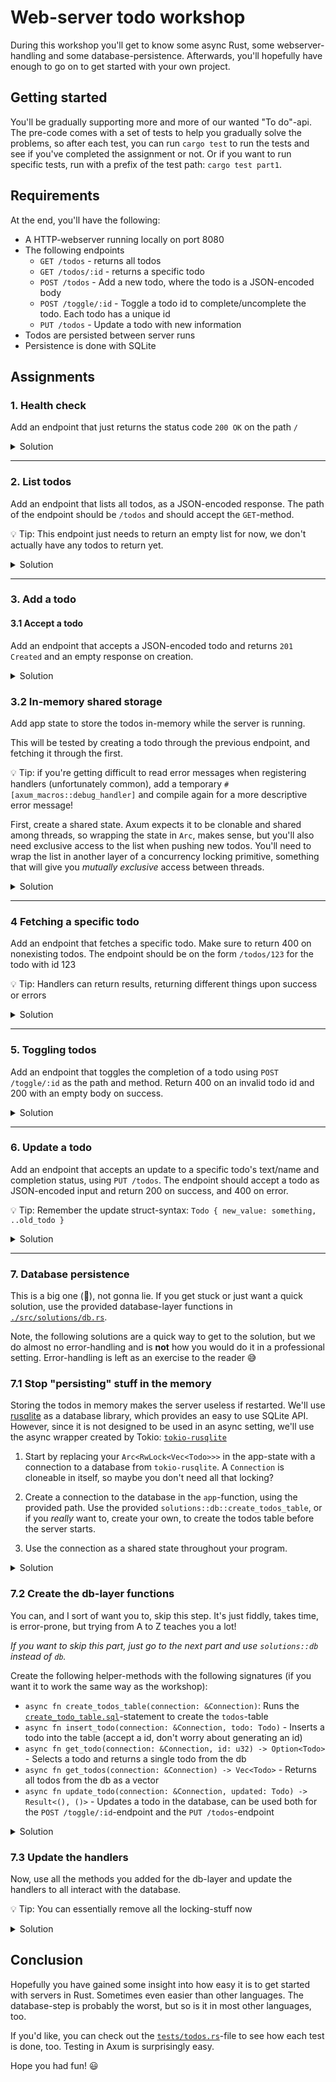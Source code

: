 # Web-server todo workshop

During this workshop you'll get to know some async Rust, some webserver-handling and some database-persistence.
Afterwards, you'll hopefully have enough to go on to get started with your own project.

## Getting started

You'll be gradually supporting more and more of our wanted "To do"-api. The pre-code comes with a set of tests to help you gradually solve the problems,
so after each test, you can run `cargo test` to run the tests and see if you've completed the assignment or not.
Or if you want to run specific tests, run with a prefix of the test path: `cargo test part1`.

## Requirements

At the end, you'll have the following:

- A HTTP-webserver running locally on port 8080
- The following endpoints
  - `GET /todos` - returns all todos
  - `GET /todos/:id` - returns a specific todo
  - `POST /todos` - Add a new todo, where the todo is a JSON-encoded body
  - `POST /toggle/:id` - Toggle a todo id to complete/uncomplete the todo. Each todo has a unique id
  - `PUT /todos` - Update a todo with new information
- Todos are persisted between server runs
- Persistence is done with SQLite

## Assignments

### 1. Health check

Add an endpoint that just returns the status code `200 OK` on the path `/`

<details>
<summary>Solution</summary>

Start by opening the `./src/lib.rs`-file, and add an empty handler:

```rust
async fn empty() {}
```

It needs to be async as Axum expects async handlers.
Then you need to add the handler to the router in the `app`-function:

```rust
pub fn app(_db_path: String) -> Router {
    Router::new()
        .route("/", get(empty))
}
```

Ignore the `_db_path`-argument, it will be used later.
Run your tests, that's it! Empty handlers implicitly return a successful status code.

</details>

---

### 2. List todos

Add an endpoint that lists all todos, as a JSON-encoded response. The path of the endpoint should be `/todos` and should accept the `GET`-method.

💡 Tip: This endpoint just needs to return an empty list for now, we don't actually have any todos to return yet.

<details>
<summary>Solution</summary>

Add a function called `todos` (or whatever you like, the name doesn't matter). Make the return-type `Json<Vec<Todo>>`. This tells Axum to serialize the return value to JSON, add some info about the content encoding as an header, a return type, etc. Just return an empty vector for now, which will be inferred as a correct type, wrap it in a `Json`-constructor:

```rust
async fn todos() -> Json<Vec<Todo>> {
    Json(Vec::new())
}
```

Register the handler in the router:

```rust
Router::new()
    .route("/", get(empty))
    .route("/todos", get(todos))
```

</details>

---

### 3. Add a todo

#### 3.1 Accept a todo

Add an endpoint that accepts a JSON-encoded todo and returns `201 Created` and an empty response on creation.

<details>
<summary>Solution</summary>

Accepting JSON is quite simple, really. Just create a handler with a signature where the last argument is a type `T` wrapped in `Json<T>` to deserialize the input as JSON. The deserialized value is wrapped in the constructor `Json`, so you can deconstruct and extract your value directly:

```rust
async fn create_todo(Json(todo): Json<Todo>) { }
```

This will not pass the test, however, because a non-failing response returns `200 OK`, not `201 Created`.
Add a return value of `impl IntoResponse`, which means something that can be turned into a response. In our case, we just want to return a status code without a body, so we'll return 201:

```rust
async fn create_todo(Json(todo): Json<Todo>) -> impl IntoResponse {
    StatusCode::CREATED
}
```

And then add it to the router:

```rust
Router::new()
    // other routes
    .route("/todos", post(create_todo))
```

</details>

### 3.2 In-memory shared storage

Add app state to store the todos in-memory while the server is running.

This will be tested by creating a todo through the previous endpoint, and fetching it through the first.

💡 Tip: if you're getting difficult to read error messages when registering handlers (unfortunately common), add a temporary `#[axum_macros::debug_handler]` and compile again for a more descriptive error message!

First, create a shared state. Axum expects it to be clonable and shared among threads, so wrapping the state in `Arc`, makes sense, but you'll also need exclusive access to the list when pushing new todos. You'll need to wrap the list in another layer of a concurrency locking primitive, something that will give you _mutually exclusive_ access between threads.

<details>
<summary>Solution</summary>

**Shared state**

Create a struct `AppState` to store your state, make it cloneable using a derive-macro. Add your vector of todos inside.

```rust
#[derive(Clone)]
struct AppState(Vec<Todo>);
```

This alone will make your data cloned between threads, but won't work because it will mutate state on a single thread and would give data races. Mutually exclusive access can be done through a `Mutex` or some other lock. `std` provides an implementation, but so does tokio, which supports async and doesn't block the thread.

Using a `Mutex` would be a fine solution, however we know that our program will be highly concurrent with many readers and few writers, so a read-write lock would be preferrable, instead of locking other readers out while reading todos:

```rust
#[derive(Clone)]
struct AppState(Arc<RwLock<Vec<Todo>>>);
```

**Register the state**

To register a shared state, simply add `with_state` to your router. Remember that the state applies to all routes registered above it, so if you register a route that needs the state beneath the `.with_state`-call, you'll get a confusing error.
Initialize an empty state and register it as such:

```rust
let app_state = AppState(Arc::new(RwLock::new(Vec::new())));
Router::new()
    // other routes
    .with_state(app_state)
```

**Adding shared mutable state to handlers**

Now we need to modify our handlers to actually add the todos and extract them on the getter.
In Axum, type-safety is important, however the error messages are not always easily understood. If you arrange extractors of input data (form data/json) and shared state extractors the wrong way, you get a confusing error message. However, adding `#[axum_macros::debug_handler]` to your handlers will make them significantly easier to debug.

Modify the post handler to be as such:

```rust
async fn create_todo(
    State(AppState(todos)): State<AppState>,
    Json(todo): Json<Todo>,
) -> impl IntoResponse {
    let mut todos = todos.write().await;
    todos.push(todo);
    StatusCode::CREATED
}
```

And your getter to be as such:

```rust
async fn todos(State(AppState(todos)): State<AppState>) -> Json<Vec<Todo>> {
    Json(todos.read().await.to_vec())
}
```

And that's it!

</details>

---

### 4 Fetching a specific todo

Add an endpoint that fetches a specific todo. Make sure to return 400 on nonexisting todos. The endpoint should be on the form `/todos/123` for the todo with id 123

💡 Tip: Handlers can return results, returning different things upon success or errors

<details>
<summary>Solution</summary>

Add a handler which extracts a reference to the shared state, and also a path to extract the id:

```rust
async fn get_todo(
    State(AppState(todos)): State<AppState>,
    Path(id): Path<u32>,
)
```

On success, we want to return the JSON-encoded todo, but on failure we want to return 400 Bad request (it may not be exactly the best return code, but let's forget about that for a while). Change the signature to add a return type:

```rust
async fn get_todo(
    State(AppState(todos)): State<AppState>,
    Path(id): Path<u32>,
) -> Result<Json<Todo>, StatusCode>
```

In the body, we want to get a reader lock to the todos and find the specific todo. If we don't find a todo, map it to a result with the error as a status-code and the ok value as a JSON-encoded todo. It can actually be done as a one-liner like this:

```rust
todos
    // Get reader-lock future
    .read()
    // Await it, while not blocking the thread
    .await
    // Create an iterator over the todos, returns references
    .iter()
    // Find the specific id
    .find(|todo| todo.id == id)
    // Convert from an Option<&T> to Option<T> by cloning it
    .cloned()
    // Map the option to a result where the error value is a status code
    .ok_or(StatusCode::BAD_REQUEST)
    // Wrap the Ok-value in the Json-constructor
    .map(Json)
```

Add the handler as a route, using `:id` to signify a path variable:

```rust
Router::new()
    // other routes
    .route("/todos/:id", get(get_todo))
    .with_state(app_state)
```

</details>

---

### 5. Toggling todos

Add an endpoint that toggles the completion of a todo using `POST /toggle/:id` as the path and method. Return 400 on an invalid todo id and 200 with an empty body on success.

<details>
<summary>Solution</summary>

Add an endpoint with the same arguments signature types as the previous, returning a `StatusCode`:

```rust
async fn toggle(State(AppState(todos)): State<AppState>, Path(id): Path<u32>) -> StatusCode
```

The body is similar to the previous, and can be mostly pipelined:

```rust
let toggled = todos
    // Get a writer-lock
    .write()
    .await
    // Iterate over the list mutably
    .iter_mut()
    // Find the specific todo
    .find(|todo| todo.id == id)
    // Toggle its completion state if found
    .map(|todo| todo.completed = !todo.completed);

// Return the appropriate status code
if toggled.is_some() {
    StatusCode::OK
} else {
    StatusCode::BAD_REQUEST
}
```

And register the handler:

```rust
Router::new()
    // other routes
    .route("/toggle/:id", post(toggle))
```

</details>

---

### 6. Update a todo

Add an endpoint that accepts an update to a specific todo's text/name and completion status, using `PUT /todos`. The endpoint should accept a todo as JSON-encoded input and return 200 on success, and 400 on error.

💡 Tip: Remember the update struct-syntax: `Todo { new_value: something, ..old_todo }`

<details>
<summary>Solution</summary>

Add a handler with the following signature:

```rust
async fn update_todo(
    State(AppState(todos)): State<AppState>,
    Json(updated_todo): Json<Todo>,
) -> StatusCode
```

Now we just need to find the todo, update it, and return the correct status code:

```rust
let updated = todos
    .write()
    .await
    .iter_mut()
    // Find the todo
    .find(|todo| todo.id == updated_todo.id)
    // It's safe replacing the entire todo as the id is the same, but you could also use the update syntax `*todo = Todo { id: todo.id, ..updated_todo}`
    .map(|todo| *todo = updated_todo);

if updated.is_some() {
    StatusCode::OK
} else {
    StatusCode::BAD_REQUEST
}
```

Add it as a route:

```rust
Router::new()
    // other routes
    .route("/todos", put(update_todo))
```

And that's it!
Also, note that you can merge routes that share the same path in a more terse way:

```rust
Router::new()
    .route("/todos", get(todos).post(create_todo).put(update_todo))
```

Is the same as

```rust
Router::new()
    .route("/todos", get(todos))
    .route("/todos", post(create_todo))
    .route("/todos", put(update_todo))
```

</details>

---

### 7. Database persistence

This is a big one (🍕), not gonna lie.
If you get stuck or just want a quick solution, use the provided database-layer functions in [`./src/solutions/db.rs`](./src/solutions/db.rs).

Note, the following solutions are a quick way to get to the solution, but we do almost no error-handling and is **not** how you would do it in a professional setting. Error-handling is left as an exercise to the reader 😅

### 7.1 Stop "persisting" stuff in the memory

Storing the todos in memory makes the server useless if restarted.
We'll use [rusqlite](https://docs.rs/rusqlite/) as a database library, which provides an easy to use SQLite API. However, since it is not designed to be used in an async setting, we'll use the async wrapper created by Tokio: [`tokio-rusqlite`](https://docs.rs/tokio-rusqlite/)

1. Start by replacing your `Arc<RwLock<Vec<Todo>>>` in the app-state with a connection to a database from `tokio-rusqlite`. A `Connection` is cloneable in itself, so maybe you don't need all that locking?

2. Create a connection to the database in the `app`-function, using the provided path. Use the provided `solutions::db::create_todos_table`, or if you _really_ want to, create your own, to create the todos table before the server starts.

3. Use the connection as a shared state throughout your program.

<details>
<summary>Solution</summary>

**1. Replacing the shared state**

This one is simple, just apply this diff:

```diff
-struct AppState(Arc<RwLock<Vec<Todo>>>);
+struct AppState(Connection);
```

It will work because the connection itself is `Clone`, which is what Axum does when sharing state between handlers. We could have used `Arc` here, but cloning the connection is cheap.

**2. Create the database and table**

Creating a database is simple, as using `Connection::open(path)` creates a database if it doesn't exist, by default:

```rust
pub async fn app(db_path: String) -> Router {
    let connection = Connection::open(db_path).await.unwrap();

    // Ensure table exists
    db::create_todos_table(&connection).await;
    // ...
}
```

**3. Use the connection as a shared state**

This is the easiest:

```diff
-    let app_state = AppState(Arc::new(RwLock::new(Vec::new())));
+    let app_state = AppState(connection);
```

Even the function signatures at the handler-site doesn't need to be changed, but this name-change is nice for readability:

```diff
-async fn toggle(State(AppState(todos)): State<AppState>, Path(id): Path<u32>) -> StatusCode {
+async fn toggle(State(AppState(connection)): State<AppState>, Path(id): Path<u32>) -> StatusCode {
```

Of course, we'll need to change the usages, but onwards. Unfortunately, there aren't any tests for the steps within this part of the workshop.

</details>

### 7.2 Create the db-layer functions

You can, and I sort of want you to, skip this step. It's just fiddly, takes time, is error-prone, but trying from A to Z teaches you a lot!

_If you want to skip this part, just go to the next part and use `solutions::db` instead of `db`._

Create the following helper-methods with the following signatures (if you want it to work the same way as the workshop):

- `async fn create_todos_table(connection: &Connection)`: Runs the [`create_todo_table.sql`](./src/solutions/create_todo_table.sql)-statement to create the `todos`-table
- `async fn insert_todo(connection: &Connection, todo: Todo)` - Inserts a todo into the table (accept a id, don't worry about generating an id)
- `async fn get_todo(connection: &Connection, id: u32) -> Option<Todo>` - Selects a todo and returns a single todo from the db
- `async fn get_todos(connection: &Connection) -> Vec<Todo>` - Returns all todos from the db as a vector
- `async fn update_todo(connection: &Connection, updated: Todo) -> Result<(), ()>` - Updates a todo in the database, can be used both for the `POST /toggle/:id`-endpoint and the `PUT /todos`-endpoint

<details>
<summary>Solution</summary>

Just look at the solutions-file, please. The error-handling is really bad, and at some places I unwrap, while at others I return an error. I know.

If you want to create your own methods, add the file `src/db.rs` and add `mod db;` to `lib.rs`.

</details>

### 7.3 Update the handlers

Now, use all the methods you added for the db-layer and update the handlers to all interact with the database.

💡 Tip: You can essentially remove all the locking-stuff now

<details>
<summary>Solution</summary>

Update each handler to use the db-functions from before.

**Note**: If you skipped the previous step, add the following to the `lib.rs`-module to use the provided db-methods: `use solutions::db;`.

The following is the body of each handler after the update:

`todos`:

```rust
let todos = db::get_todos(&connection).await;
Json(todos)
```

`create_todo`:

```rust
db::insert_todo(&connection, todo).await;
StatusCode::CREATED
```

`get_todo`:

```rust
let todo = db::get_todo(&connection, id).await;
todo.ok_or(StatusCode::BAD_REQUEST).map(Json)
```

`toggle`:

```rust
// Since we don't have the todos in memory anymore,
// let's fetch the existing todo from the db and then reinsert it
// And yes, a SQL statement to do this in-db would probably be better, but I didn't want to figure out how to toggle a boolean with SQL in SQLite
let maybe_todo = db::get_todo(&connection, id).await;

if let Some(todo) = maybe_todo {
    let toggled = db::update_todo(
        &connection,
        Todo {
            completed: !todo.completed,
            ..todo
        },
    )
    .await;

    if toggled.is_ok() {
        StatusCode::OK
    } else {
        StatusCode::BAD_REQUEST
    }
} else {
    StatusCode::BAD_REQUEST
}
```

`update_todo`:

```rust
let updated = db::update_todo(&connection, updated_todo).await;

if updated.is_ok() {
    StatusCode::OK
} else {
    StatusCode::BAD_REQUEST
}
```

And that's it! Run `cargo test` to run all tests and see that they pass, which they hopefully should!

</details>

## Conclusion

Hopefully you have gained some insight into how easy it is to get started with servers in Rust. Sometimes even easier than other languages. The database-step is probably the worst, but so is it in most other languages, too.

If you'd like, you can check out the [`tests/todos.rs`](./tests/todos.rs)-file to see how each test is done, too. Testing in Axum is surprisingly easy.

Hope you had fun! 😃
